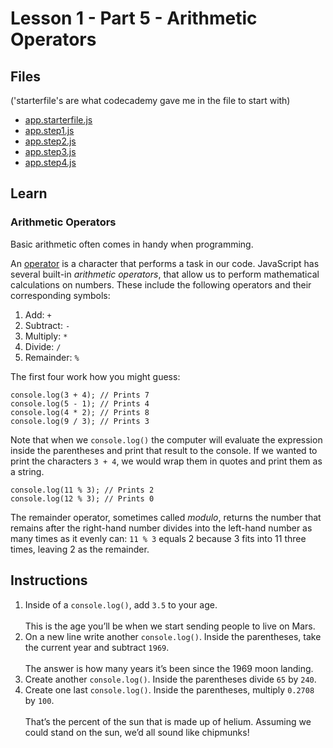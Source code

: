 # Lesson 1 - Part 5 - Arithmetic Operators

## Files
('starterfile's are what codecademy gave me in the file to start with)

- [app.starterfile.js](./app.starterfile.js)
- [app.step1.js](./app.step1.js)
- [app.step2.js](./app.step2.js)
- [app.step3.js](./app.step3.js)
- [app.step4.js](./app.step4.js)

## Learn

### Arithmetic Operators

Basic arithmetic often comes in handy when programming. 

An [operator](https://www.codecademy.com/resources/docs/javascript/operators?page_ref=catalog) is a character that performs a task in our code. JavaScript has several built-in *arithmetic operators*, that allow us to perform mathematical calculations on numbers. These include the following operators and their corresponding symbols:


1. Add: `+`
2. Subtract: `-`
3. Multiply: `*`
4. Divide: `/`
5. Remainder: `%`

The first four work how you might guess: 

```
console.log(3 + 4); // Prints 7
console.log(5 - 1); // Prints 4
console.log(4 * 2); // Prints 8
console.log(9 / 3); // Prints 3

```

Note that when we `console.log()` the computer will evaluate the expression inside the parentheses and print that result to the console. If we wanted to print the characters `3 + 4`, we would wrap them in quotes and print them as a string. 

```
console.log(11 % 3); // Prints 2
console.log(12 % 3); // Prints 0

```

The remainder operator, sometimes called *modulo*, returns the number that remains after the right-hand number divides into the left-hand number as many times as it evenly can: `11 % 3` equals 2 because 3 fits into 11 three times, leaving 2 as the remainder.

## Instructions

1. Inside of a `console.log()`, add `3.5` to your age.<br><br>This is the age you’ll be when we start sending people to live on Mars.
2. On a new line write another `console.log()`. Inside the parentheses, take the current year and subtract `1969`.<br><br>The answer is how many years it’s been since the 1969 moon landing.
3. Create another `console.log()`. Inside the parentheses divide `65` by `240`.
4. Create one last `console.log()`. Inside the parentheses, multiply `0.2708` by `100`.<br><br>That’s the percent of the sun that is made up of helium. Assuming we could stand on the sun, we’d all sound like chipmunks!
